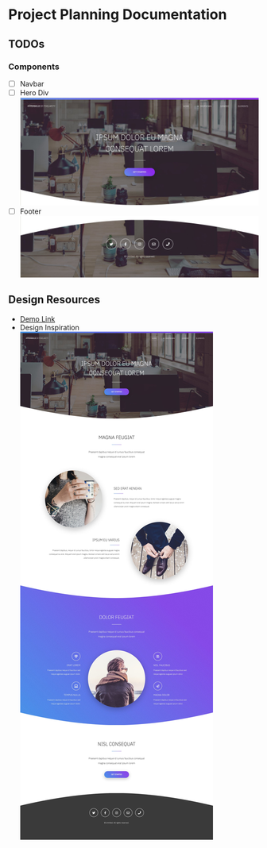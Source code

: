 # Project Planning Documentation

## TODOs

### Components

- [ ] Navbar
- [ ] Hero Div
      ![Header](https://github.com/CodeMeKathy/refactored-disco/blob/master/assets/Header.jpg?raw=true 'Header')
- [ ] Footer
      ![Footer](https://github.com/CodeMeKathy/refactored-disco/blob/master/assets/Footer.jpg?raw=true 'Footer')

## Design Resources

- [Demo Link](https://pixelarity.com/hyperbolic)
- Design Inspiration
  ![Design Inspiration](https://github.com/CodeMeKathy/refactored-disco/blob/master/assets/Desktop.jpg?raw=true 'Design Inspiration')
